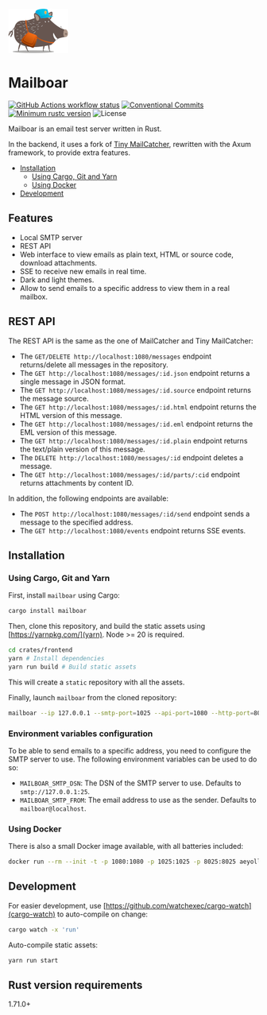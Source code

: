 [![Mailboar](https://raw.githubusercontent.com/aeyoll/mailboar/main/crates/frontend/assets/images/logo.png)](https://github.com/aeyoll/mailboar)

# Mailboar

[![GitHub Actions workflow status](https://github.com/aeyoll/mailboar/workflows/ci/badge.svg)](https://github.com/aeyoll/mailboar/actions)
[![Conventional Commits](https://img.shields.io/badge/Conventional%20Commits-1.0.0-yellow.svg)](https://conventionalcommits.org)
[![Minimum rustc version](https://img.shields.io/badge/rustc-1.71.0+-lightgray.svg)](#rust-version-requirements)
![License](https://img.shields.io/github/license/aeyoll/toothpaste)

Mailboar is an email test server written in Rust.

In the backend, it uses a fork of [Tiny MailCatcher](https://github.com/pevdh/tiny-mailcatcher), rewritten with the Axum framework, to provide extra features.

- [Installation](#installation)
  - [Using Cargo, Git and Yarn](#using-cargo-git-and-yarn)
  - [Using Docker](#using-docker)
- [Development](#development)

Features
---

- Local SMTP server
- REST API
- Web interface to view emails as plain text, HTML or source code, download attachments.
- SSE to receive new emails in real time.
- Dark and light themes.
- Allow to send emails to a specific address to view them in a real mailbox.

REST API
---

The REST API is the same as the one of MailCatcher and Tiny MailCatcher:

- The `GET/DELETE http://localhost:1080/messages` endpoint returns/delete all messages in the repository.
- The `GET http://localhost:1080/messages/:id.json` endpoint returns a single message in JSON format.
- The `GET http://localhost:1080/messages/:id.source` endpoint returns the message source.
- The `GET http://localhost:1080/messages/:id.html` endpoint returns the HTML version of this message.
- The `GET http://localhost:1080/messages/:id.eml` endpoint returns the EML version of this message.
- The `GET http://localhost:1080/messages/:id.plain` endpoint returns the text/plain version of this message.
- The `DELETE http://localhost:1080/messages/:id` endpoint deletes a message.
- The `GET http://localhost:1080/messages/:id/parts/:cid` endpoint returns attachments by content ID.

In addition, the following endpoints are available:

- The `POST http://localhost:1080/messages/:id/send` endpoint sends a message to the specified address.
- The `GET http://localhost:1080/events` endpoint returns SSE events.

Installation
---

### Using Cargo, Git and Yarn

First, install `mailboar` using Cargo:

```sh
cargo install mailboar
```

Then, clone this repository, and build the static assets using [https://yarnpkg.com/](yarn). Node >= 20 is required.

```sh
cd crates/frontend
yarn # Install dependencies
yarn run build # Build static assets
```

This will create a `static` repository with all the assets.

Finally, launch `mailboar` from the cloned repository:

```sh
mailboar --ip 127.0.0.1 --smtp-port=1025 --api-port=1080 --http-port=8025 --assets-path=crates/frontend/static # default values
```

### Environment variables configuration

To be able to send emails to a specific address, you need to configure the SMTP server to use. The following environment variables can be used to do so:

- `MAILBOAR_SMTP_DSN`: The DSN of the SMTP server to use. Defaults to `smtp://127.0.0.1:25`.
- `MAILBOAR_SMTP_FROM`: The email address to use as the sender. Defaults to `mailboar@localhost`.

### Using Docker

There is also a small Docker image available, with all batteries included:

```sh
docker run --rm --init -t -p 1080:1080 -p 1025:1025 -p 8025:8025 aeyoll/mailboar:latest
```

Development
---

For easier development, use [https://github.com/watchexec/cargo-watch](cargo-watch) to auto-compile on change:

```sh
cargo watch -x 'run'
```

Auto-compile static assets:

```sh
yarn run start
```

Rust version requirements
---

1.71.0+
